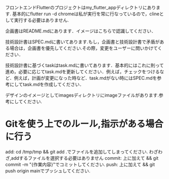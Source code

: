 フロントエンドFlutterのプロジェクトはmy_flutter_appディレクトリにあります.
基本的にflutter run -d chromeは私が実行を常に行なっているので，clineとして実行する必要はありません.

企画書はREADME.mdにあります．イメージはこちらで認識してください．

技術設計書はSPEC.mdに書いてあります.もし，企画書と技術設計書で矛盾がある場合は，企画書を優先してください.その際，変更をユーザーに問いかけてください．

技術設計書に基づくtaskはtask.mdに書いてあります．基本的にはこれに則って進め，必要に応じてtask.mdを更新してください．例えば，チェックをつけるなど．例えば，計画が変更になった時など．task.mdがない時にはSPEC.mdを参考にしてtask.mdを作成してください．

デザインのイメージとしてimagesディレクトリにimageファイルがあります.参考にしてください.

# Gitを使う上でのルール,指示がある場合に行う
add: cd /tmp/tmp && git add .でファイルを追加してしまってください.
わざわざ,addするファイルを選択する必要はありません
commit: 上に加えて && git commit -m "{作業内容}"でコミットしてください.
push: 上に加えて && git push origin mainでプッシュしてください.
